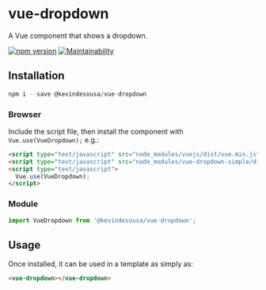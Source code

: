 # vue-dropdown

A Vue component that shows a dropdown.

[![npm version](https://badge.fury.io/js/%40kevindesousa%2Fvue-dropdown.svg)](https://badge.fury.io/js/%40kevindesousa%2Fvue-dropdown)
[![Maintainability](https://api.codeclimate.com/v1/badges/fe8c84874df324d0ac84/maintainability)](https://codeclimate.com/github/kevindesousa/vue-dropdown/maintainability)

## Installation

```js
npm i --save @kevindesousa/vue-dropdown
```

### Browser

Include the script file, then install the component with `Vue.use(VueDropdown);` e.g.:

```html
<script type="text/javascript" src="node_modules/vuejs/dist/vue.min.js"></script>
<script type="text/javascript" src="node_modules/vue-dropdown-simple/dist/vue-dropdown.min.js"></script>
<script type="text/javascript">
  Vue.use(VueDropdown);
</script>
```

### Module

```js
import VueDropdown from '@kevindesousa/vue-dropdown';
```

## Usage

Once installed, it can be used in a template as simply as:

```html
<vue-dropdown></vue-dropdown>
```
